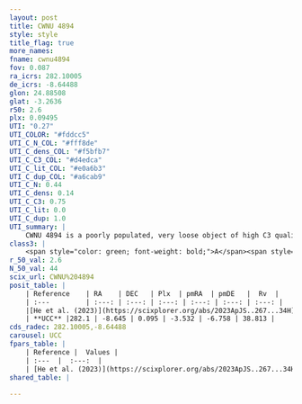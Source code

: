 ```yaml
---
layout: post
title: CWNU 4894
style: style
title_flag: true
more_names: 
fname: cwnu4894
fov: 0.087
ra_icrs: 282.10005
de_icrs: -8.64488
glon: 24.88508
glat: -3.2636
r50: 2.6
plx: 0.09495
UTI: "0.27"
UTI_COLOR: "#fddcc5"
UTI_C_N_COL: "#fff8de"
UTI_C_dens_COL: "#f5bfb7"
UTI_C_C3_COL: "#d4edca"
UTI_C_lit_COL: "#e0a6b3"
UTI_C_dup_COL: "#a6cab9"
UTI_C_N: 0.44
UTI_C_dens: 0.14
UTI_C_C3: 0.75
UTI_C_lit: 0.0
UTI_C_dup: 1.0
UTI_summary: |
    CWNU 4894 is a poorly populated, very loose object of high C3 quality. It was recently reported in the literature.
class3: |
    <span style="color: green; font-weight: bold;">A</span><span style="color: #FFC300; font-weight: bold;">B</span>
r_50_val: 2.6
N_50_val: 44
scix_url: CWNU%204894
posit_table: |
    | Reference    | RA    | DEC   | Plx  | pmRA  | pmDE   |  Rv  |
    | :---         | :---: | :---: | :---: | :---: | :---: | :---: |
    |[He et al. (2023)](https://scixplorer.org/abs/2023ApJS..267...34H) | 282.094 | -8.641 | 0.076 | -3.561 | -6.755 | 38.81 |
    | **UCC** |282.1 | -8.645 | 0.095 | -3.532 | -6.758 | 38.813 | 
cds_radec: 282.10005,-8.64488
carousel: UCC
fpars_table: |
    | Reference |  Values |
    | :---  |  :---:  |
    | [He et al. (2023)](https://scixplorer.org/abs/2023ApJS..267...34H) | `A0=1.55, m-M=16.0, logA=9.6` |
shared_table: |
    
---
```

